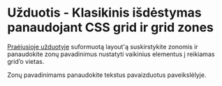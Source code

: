 # Užduotis - Klasikinis išdėstymas panaudojant CSS grid ir grid zones

[Praėjusioje užduotyje](../../7.4/uzduotis-klasikinis-layout-grid-zones/klasikinis-layout-grid.md) suformuotą layout'ą suskirstykite zonomis ir panaudokite zonų pavadinimus nustatyti vaikinius elementus į reikiamas grid’o vietas.

Zonų pavadinimams panaudokite tekstus pavaizduotus paveikslėlyje.
